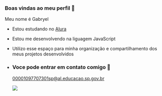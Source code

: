 ### Boas vindas ao meu perfil 🦋

Meu nome é Gabryel

- Estou estudando no [Alura](https://www.alura.com.br)
- Estou me desenvolvendo na liguagem JavaScript
- Utilizo esse espaço para minha organização e compartilhamento dos meus projetos desenvolvidos

- ### Voce pode entrar em contato comigo 📧

  00001097707301sp@al.educacao.sp.gov.br


  ![]([https://media1.tenor.com/m/YWrGUyPlM50AAAAC/onegai-my-melody-kuromi.gif)
